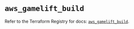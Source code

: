 # `aws_gamelift_build`

Refer to the Terraform Registry for docs: [`aws_gamelift_build`](https://registry.terraform.io/providers/hashicorp/aws/6.2.0/docs/resources/gamelift_build).
